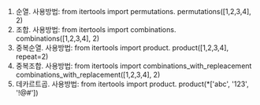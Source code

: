 1. 순열.            사용방법: from itertools import permutations.                       permutations([1,2,3,4], 2)
2. 조합.            사용방법: from itertools import combinations.                       combinations([1,2,3,4], 2)
3. 중복순열.         사용방법: from itertools import product.                            product([1,2,3,4], repeat=2)
4. 중복조합.         사용방법: from itertools import combinations_with_repleacement      combinations_with_replacement([1,2,3,4], 2)
5. 데카르트곱.        사용방법: from itertools import product.                           product(*['abc', '123', '!@#'])